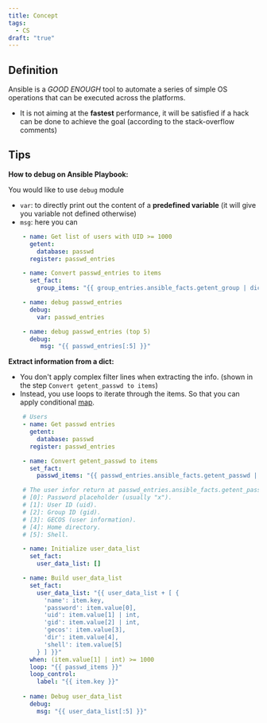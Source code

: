 ```yaml
---
title: Concept
tags:
  - CS
draft: "true"
---
```

## Definition 
Ansible is a *GOOD ENOUGH* tool to automate a series of simple OS operations that can be executed across the platforms.
- It is not aiming at the **fastest** performance, it will be satisfied if a hack can be done to achieve the goal (according to the stack-overflow comments)

## Tips
**How to debug on Ansible Playbook:**

You would like to use `debug` module
- `var`: to directly print out the content of a **predefined variable** (it will give you variable not defined otherwise)
- `msg`: here you can 
```yml
    - name: Get list of users with UID >= 1000
      getent:
        database: passwd
      register: passwd_entries

    - name: Convert passwd_entries to items
      set_fact:
        group_items: "{{ group_entries.ansible_facts.getent_group | dict2items }}"

	- name: debug passwd_entries
      debug:
        var: passwd_entries

	- name: debug passwd_entries (top 5) 
	  debug:
		 msg: "{{ passwd_entries[:5] }}"
```


**Extract information from a dict:**
- You don't apply complex filter lines when extracting the info. (shown in the step `Convert getent_passwd to items`)
- Instead, you use loops to iterate through the items. So that you can apply conditional [map](https://jinja.palletsprojects.com/en/stable/templates/#jinja-filters.map).
```yml
    # Users 
    - name: Get passwd entries
      getent:
        database: passwd
      register: passwd_entries

    - name: Convert getent_passwd to items
      set_fact:
        passwd_items: "{{ passwd_entries.ansible_facts.getent_passwd | dict2items }}"

    # The user infor return at passwd_entries.ansible_facts.getent_passwd.<user> is a list of values like below:
    # [0]: Password placeholder (usually "x").
    # [1]: User ID (uid).
    # [2]: Group ID (gid).
    # [3]: GECOS (user information).
    # [4]: Home directory.
    # [5]: Shell.

    - name: Initialize user_data_list
      set_fact:
        user_data_list: []

    - name: Build user_data_list
      set_fact:
        user_data_list: "{{ user_data_list + [ {
          'name': item.key,
          'password': item.value[0],
          'uid': item.value[1] | int,
          'gid': item.value[2] | int,
          'gecos': item.value[3],
          'dir': item.value[4],
          'shell': item.value[5]
        } ] }}"
      when: (item.value[1] | int) >= 1000
      loop: "{{ passwd_items }}"
      loop_control:
        label: "{{ item.key }}"
    
    - name: Debug user_data_list
      debug:
        msg: "{{ user_data_list[:5] }}"
	
```

